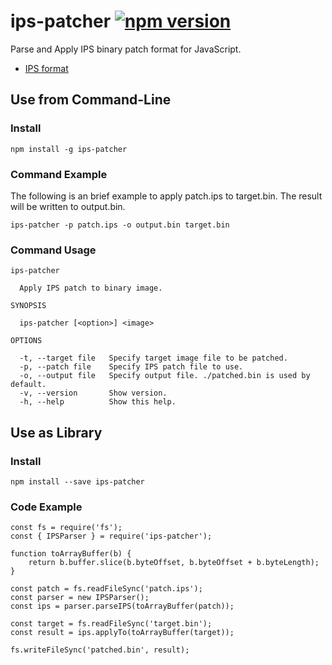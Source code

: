 # ips-patcher [![npm version](https://badge.fury.io/js/ips-patcher.svg)](https://badge.fury.io/js/ips-patcher)
Parse and Apply IPS binary patch format for JavaScript.

- [IPS format](https://zerosoft.zophar.net/ips.php)

## Use from Command-Line
### Install
```
npm install -g ips-patcher
```

### Command Example
The following is an brief example to apply patch.ips to target.bin. 
The result will be written to output.bin.

```
ips-patcher -p patch.ips -o output.bin target.bin
```

### Command Usage
```
ips-patcher

  Apply IPS patch to binary image. 

SYNOPSIS

  ips-patcher [<option>] <image> 

OPTIONS

  -t, --target file   Specify target image file to be patched.               
  -p, --patch file    Specify IPS patch file to use.                         
  -o, --output file   Specify output file. ./patched.bin is used by default. 
  -v, --version       Show version.                                          
  -h, --help          Show this help. 
```

## Use as Library
### Install
```
npm install --save ips-patcher
```

### Code Example
```
const fs = require('fs');
const { IPSParser } = require('ips-patcher');

function toArrayBuffer(b) {
    return b.buffer.slice(b.byteOffset, b.byteOffset + b.byteLength);
}

const patch = fs.readFileSync('patch.ips');
const parser = new IPSParser();
const ips = parser.parseIPS(toArrayBuffer(patch));

const target = fs.readFileSync('target.bin');
const result = ips.applyTo(toArrayBuffer(target));

fs.writeFileSync('patched.bin', result);
```
